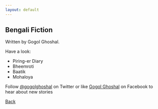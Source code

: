 ```yaml
---
layout: default
---
```


## Bengali Fiction

Written by Gogol Ghoshal.

Have a look:

* Piring-er Diary
* Bheemroti
* Baatik
* Mohaloya

Follow [@gogolghoshal](https://twitter.com/gogolghoshal) on Twitter or like [Gogol Ghoshal](https://www.facebook.com/GogolGhoshal) on Facebook to hear about new stories

[Back](./)
